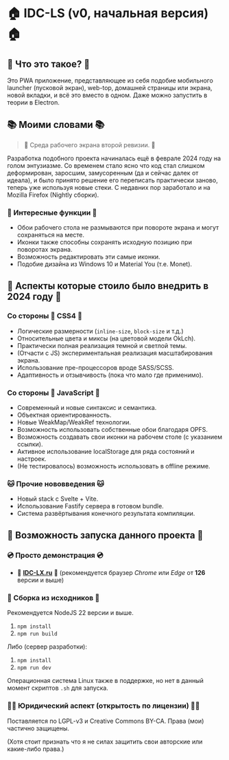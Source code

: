 # 🏠 IDC-LS (v0, начальная версия) 🏠

## 📱 Что это такое? 📱

Это PWA приложение, представляющее из себя подобие мобильного launcher (пусковой экран), web-top, домашней страницы или экрана, новой вкладки, и всё это вместо в одном. Даже можно запустить в теории в Electron.

## 📚 Моими словами 📚

> 📓 Среда рабочего экрана второй ревизии. 📓

Разработка подобного проекта начиналась ещё в феврале 2024 году на голом энтузиазме. Со временем стало ясно что код стал слишком деформирован, заросшим, замусоренным (да и сейчас далек от идеала), и было принято решение его переписать практически заново, теперь уже используя новые стеки. С недавних пор заработало и на Mozilla Firefox (Nightly сборки).

### 🎈 Интересные функции 🎈

- Обои рабочего стола не размываются при повороте экрана и могут сохраняться на месте.
- Иконки также способны сохранять исходную позицию при поворотах экрана.
- Возможность редактировать эти самые иконки.
- Подобие дизайна из Windows 10 и Material You (т.е. Monet).

## 📏 Аспекты которые стоило было внедрить в 2024 году 📏

### Со стороны 🥬 CSS4 🥬

- Логические размерности (`inline-size`, `block-size` и т.д.)
- Относительные цвета и миксы (на цветовой модели OkLch).
- Практически полная реализация темной и светлой темы.
- (Отчасти с JS) экспериментальная реализация масштабирования экрана.
- Использование пре-процессоров вроде SASS/SCSS.
- Адаптивность и отзывчивость (пока что мало где применимо).

### Со стороны 🍊 JavaScript 🍊

- Современный и новые синтаксис и семантика.
- Объектная ориентированность.
- Новые WeakMap/WeakRef технологии.
- Возможность использовать собственные обои благодаря OPFS.
- Возможность создавать свои иконки на рабочем столе (с указанием ссылки).
- Активное использование localStorage для ряда состояний и настроек.
- (Не тестировалось) возможность использовать в offline режиме.

### 🐱 Прочие нововведения 🐱

- Новый stack с Svelte + Vite.
- Использование Fastify сервера в готовом bundle.
- Система развёртывания конечного результата компиляции.

## 🚀 Возможность запуска данного проекта 🚀

### 💿 Просто демонстрация 💿

- 🐴 **[IDC-LX.ru](https://idc-lx.ru)** 🐴 (рекомендуется браузер *Chrome* или *Edge* от **126** версии и выше)

### 📝 Сборка из исходников 📝

Рекомендуется NodeJS 22 версии и выше.

1. `npm install`
2. `npm run build`

Либо (сервер разработки):

1. `npm install`
2. `npm run dev`

Операционная система Linux также в поддержке, но нет в данный момент скриптов `.sh` для запуска.

### 👨‍⚖️ Юридический аспект (открытость по лицензии) 👨‍⚖️

Поставляется по LGPL-v3 и Creative Commons BY-CA. Права (мои) частично защищены.

(Хотя стоит признать что я не силах защитить свои авторские или какие-либо права.)
